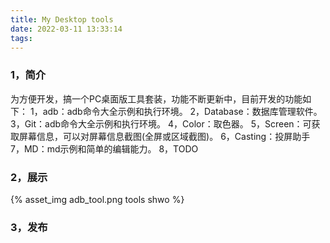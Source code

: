 ```yaml
---
title: My Desktop tools
date: 2022-03-11 13:33:14
tags:
---
```


### 1，简介
为方便开发，搞一个PC桌面版工具套装，功能不断更新中，目前开发的功能如下：
1，adb：adb命令大全示例和执行环境。
2，Database：数据库管理软件。
3，Git：adb命令大全示例和执行环境。
4，Color：取色器。
5，Screen：可获取屏幕信息，可以对屏幕信息截图(全屏或区域截图)。
6，Casting：投屏助手
7，MD：md示例和简单的编辑能力。
8，TODO

### 2，展示
{% asset_img adb_tool.png tools shwo %}

### 3，发布





